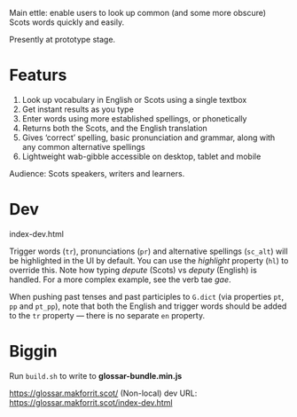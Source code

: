 Main ettle: enable users to look up common (and some more obscure) Scots words quickly and easily.

Presently at prototype stage.

# Featurs

1. Look up vocabulary in English or Scots using a single textbox
2. Get instant results as you type
3. Enter words using more established spellings, or phonetically
4. Returns both the Scots, and the English translation
4. Gives ‘correct’ spelling, basic pronunciation and grammar, along with any common alternative spellings
5. Lightweight wab-gibble accessible on desktop, tablet and mobile

Audience: Scots speakers, writers and learners.

# Dev

index-dev.html

Trigger words (`tr`), pronunciations (`pr`) and alternative spellings (`sc_alt`) will be highlighted in the UI by default. You can use the *highlight* property (`hl`) to override this. Note how typing *depute* (Scots) vs *deputy* (English) is handled. For a more complex example, see the verb tae *gae*.

When pushing past tenses and past participles to `G.dict` (via properties `pt`, `pp` and `pt_pp`), note that both the English and trigger words should be added to the `tr` property — there is no separate `en` property.

# Biggin

Run `build.sh` to write to **glossar-bundle.min.js**

https://glossar.makforrit.scot/
(Non-local) dev URL: https://glossar.makforrit.scot/index-dev.html
